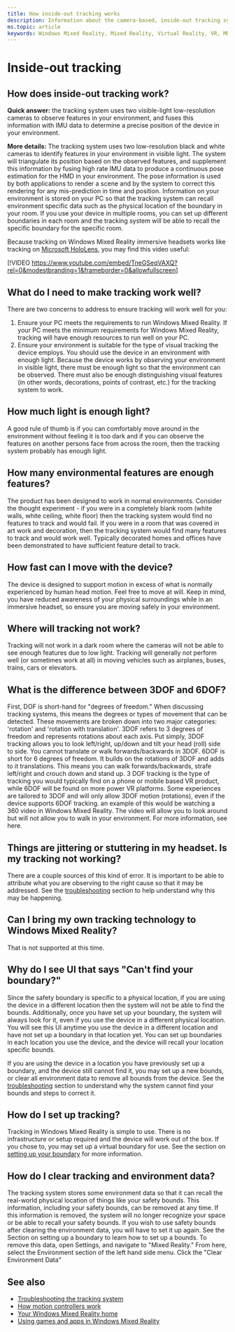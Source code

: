 ```yaml
---
title: How inside-out tracking works
description: Information about the camera-based, inside-out tracking system used in Windows Mixed Reality headsets.
ms.topic: article
keywords: Windows Mixed Reality, Mixed Reality, Virtual Reality, VR, MR, inside-out, inside out, tracking, camera
---
```


# Inside-out tracking

## How does inside-out tracking work?

**Quick answer:** the tracking system uses two visible-light low-resolution cameras to observe features in your environment, and fuses this information with IMU data to determine a precise position of the device in your environment.

**More details:** The tracking system uses two low-resolution black and white cameras to identify features in your environment in visible light. The system will triangulate its position based on the observed features, and supplement this information by fusing high rate IMU data to produce a continuous pose estimation for the HMD in your environment. The pose information is used by both applications to render a scene and by the system to correct this rendering for any mis-prediction in time and position. Information on your environment is stored on your PC so that the tracking system can recall environment specific data such as the physical location of the boundary in your room. If you use your device in multiple rooms, you can set up different boundaries in each room and the tracking system will be able to recall the specific boundary for the specific room.

Because tracking on Windows Mixed Reality immersive headsets works like tracking on [Microsoft HoloLens](www.hololens.com), you may find this video useful:

[!VIDEO https://www.youtube.com/embed/TneGSeqVAXQ?rel=0&modestbranding=1&frameborder=0&allowfullscreen]

## What do I need to make tracking work well?

There are two concerns to address to ensure tracking will work well for you:
1. Ensure your PC meets the requirements to run Windows Mixed Reality. If your PC meets the minimum requirements for Windows Mixed Reality, tracking will have enough resources to run well on your PC.
2. Ensure your environment is suitable for the type of visual tracking the device employs. You should use the device in an environment with enough light. Because the device works by observing your environment in visible light, there must be enough light so that the environment can be observed. There must also be enough distinguishing visual features (in other words, decorations, points of contrast, etc.) for the tracking system to work.

## How much light is enough light?

A good rule of thumb is if you can comfortably move around in the environment without feeling it is too dark and if you can observe the features on another persons face from across the room, then the tracking system probably has enough light.

## How many environmental features are enough features?

The product has been designed to work in normal environments. Consider the thought experiment - if you were in a completely blank room (white walls, white ceiling, white floor) then the tracking system would find no features to track and would fail. If you were in a room that was covered in art work and decoration, then the tracking system would find many features to track and would work well. Typically decorated homes and offices have been demonstrated to have sufficient feature detail to track.

## How fast can I move with the device?

The device is designed to support motion in excess of what is normally experienced by human head motion. Feel free to move at will. Keep in mind, you have reduced awareness of your physical surroundings while in an immersive headset, so ensure you are moving safely in your environment.

## Where will tracking not work?

Tracking will not work in a dark room where the cameras will not be able to see enough features due to low light. Tracking will generally not perform well (or sometimes work at all) in moving vehicles such as airplanes, buses, trains, cars or elevators.

## What is the difference between 3DOF and 6DOF?

First, DOF is short-hand for "degrees of freedom." When discussing tracking systems, this means the degrees or types of movement that can be detected. These movements are broken down into two major categories: 'rotation' and 'rotation with translation'. 3DOF refers to 3 degrees of freedom and represents rotations about each axis. Put simply, 3DOF tracking allows you to look left/right, up/down and tilt your head (roll) side to side. You cannot translate or walk forwards/backwards in 3DOF. 6DOF is short for 6 degrees of freedom. It builds on the rotations of 3DOF and adds to it translations. This means you can walk forwards/backwards, strafe left/right and crouch down and stand up. 3 DOF tracking is the type of tracking you would typically find on a phone or mobile based VR product, while 6DOF will be found on more power VR platforms. Some experiences are tailored to 3DOF and will only allow 3DOF motion (rotations), even if the device supports 6DOF tracking. an example of this would be watching a 360 video in Windows Mixed Reality. The video will allow you to look around but will not allow you to walk in your environment. For more information, see here.

## Things are jittering or stuttering in my headset. Is my tracking not working?

There are a couple sources of this kind of error. It is important to be able to attribute what you are observing to the right cause so that it may be addressed. See the [troubleshooting](troubleshooting-windows-mixed-reality.md#tracking-system) section to help understand why this may be happening.

## Can I bring my own tracking technology to Windows Mixed Reality?

That is not supported at this time.

## Why do I see UI that says "Can't find your boundary?"

Since the safety boundary is specific to a physical location, if you are using the device in a different location then the system will not be able to find the bounds. Additionally, once you have set up your boundary, the system will always look for it, even if you use the device in a different physical location. You will see this UI anytime you use the device in a different location and have not set up a boundary in that location yet. You can set up boundaries in each location you use the device, and the device will recall your location specific bounds.

If you are using the device in a location you have previously set up a boundary, and the device still cannot find it, you may set up a new bounds, or clear all environment data to remove all bounds from the device. See the [troubleshooting](troubleshooting-windows-mixed-reality.md#tracking-system) section to understand why the system cannot find your bounds and steps to correct it.

## How do I set up tracking?

Tracking in Windows Mixed Reality is simple to use. There is no infrastructure or setup required and the device will work out of the box. If you chose to, you may set up a virtual boundary for use. See the section on [setting up your boundary](set-up-windows-mixed-reality.md#set-up-your-room-boundary) for more information.

## How do I clear tracking and environment data?

The tracking system stores some environment data so that it can recall the real-world physical location of things like your safety bounds. This information, including your safety bounds, can be removed at any time. If this information is removed, the system will no longer recognize your space or be able to recall your safety bounds. If you wish to use safety bounds after clearing the environment data, you will have to set it up again. See the Section on setting up a boundary to learn how to set up a bounds. To remove this data, open Settings, and navigate to "Mixed Reality." From here, select the Environment section of the left hand side menu. Click the "Clear Environment Data"

## See also
* [Troubleshooting the tracking system](troubleshooting-windows-mixed-reality.md#tracking-system)
* [How motion controllers work](motion-controllers.md)
* [Your Windows Mixed Reality home](your-mixed-reality-home.md)
* [Using games and apps in Windows Mixed Reality](using-games-and-apps-in-windows-mixed-reality.md)
